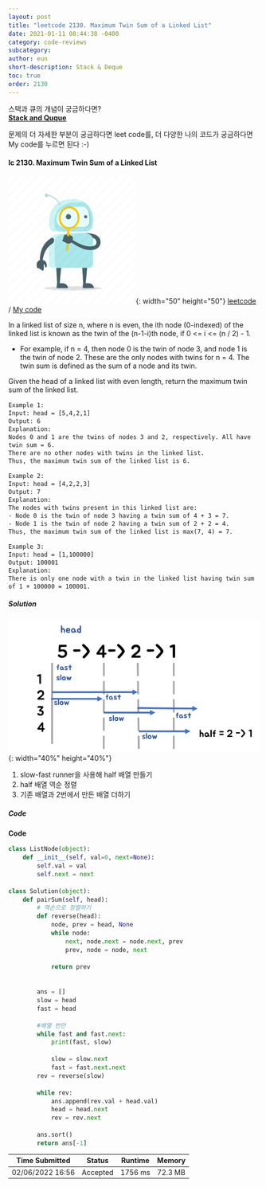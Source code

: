 ```yaml
---
layout: post
title: "leetcode 2130. Maximum Twin Sum of a Linked List"
date: 2021-01-11 08:44:38 -0400
category: code-reviews
subcategory: 
author: eun
short-description: Stack & Deque
toc: true
order: 2130
---
```


스택과 큐의 개념이 궁금하다면?      
<a href="{{ site.url }}{{ site.baseurl }}/data-structure/stack-deque">**Stack and Quque**</a>

문제의 더 자세한 부분이 궁금하다면 leet code를, 더 다양한 나의 코드가 궁금하다면 My code를 누르면 된다 :-)


#### lc 2130. Maximum Twin Sum of a Linked List
![Image Alt 텍스트](/assets/link.png){: width="50" height="50"} <a href="https://leetcode.com/problems/maximum-twin-sum-of-a-linked-list/">leetcode</a>  /  <a href="http://localhost:8888/notebooks/Desktop/2022/%EC%BD%94%ED%85%8C%20%EC%8A%A4%ED%84%B0%EB%94%94/interviews/chap9_%EC%8A%A4%ED%83%9D%2C%20%ED%81%90/leetcode%202130.ipynb">  My code</a>

In a linked list of size n, where n is even, the ith node (0-indexed) of the linked list is known as the twin of the (n-1-i)th node, if 0 <= i <= (n / 2) - 1.
- For example, if n = 4, then node 0 is the twin of node 3, and node 1 is the twin of node 2. These are the only nodes with twins for n = 4.
The twin sum is defined as the sum of a node and its twin.

Given the head of a linked list with even length, return the maximum twin sum of the linked list.

```
Example 1:
Input: head = [5,4,2,1]
Output: 6
Explanation:
Nodes 0 and 1 are the twins of nodes 3 and 2, respectively. All have twin sum = 6.
There are no other nodes with twins in the linked list.
Thus, the maximum twin sum of the linked list is 6. 
```
```
Example 2:
Input: head = [4,2,2,3]
Output: 7
Explanation:
The nodes with twins present in this linked list are:
- Node 0 is the twin of node 3 having a twin sum of 4 + 3 = 7.
- Node 1 is the twin of node 2 having a twin sum of 2 + 2 = 4.
Thus, the maximum twin sum of the linked list is max(7, 4) = 7. 
```
```
Example 3:
Input: head = [1,100000]
Output: 100001
Explanation:
There is only one node with a twin in the linked list having twin sum of 1 + 100000 = 100001.
```
##### Solution
![Image Alt 텍스트](/assets/images/cr03_08.png){: width="40%" height="40%"}     

1. slow-fast runner을 사용해 half 배열 만들기
2. half 배열 역순 정렬
3. 기존 배열과 2번에서 만든 배열 더하기

##### Code
**Code**
```python
class ListNode(object):
    def __init__(self, val=0, next=None):
        self.val = val
        self.next = next
        
class Solution(object):    
    def pairSum(self, head):
        # 역순으로 정렬하기
        def reverse(head):
            node, prev = head, None
            while node:
                next, node.next = node.next, prev
                prev, node = node, next  
                
            return prev
            
        
        ans = []
        slow = head
        fast = head
        
        #배열 반만
        while fast and fast.next:
            print(fast, slow)

            slow = slow.next
            fast = fast.next.next
        rev = reverse(slow)
        
        while rev:
            ans.append(rev.val + head.val)
            head = head.next
            rev = rev.next
            
        ans.sort()
        return ans[-1]
```

Time Submitted | Status | Runtime | Memory
---|---|---|---|
02/06/2022 16:56|Accepted|1756 ms|72.3 MB


